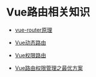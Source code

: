 <!--
 * @Description: 各种Vue路由相关知识汇总
 * @Date: 2019-08-10 01:46:28
 * @LastEditors: phoebus
 * @LastEditTime: 2019-08-12 11:33:15
 -->
# Vue路由相关知识

* [vue-router原理](知识笔记/大前端/框架/Vue/路由/vue-router原理.md)

* [Vue动态路由](知识笔记/大前端/框架/Vue/路由/Vue动态路由.md)

* [Vue权限路由](知识笔记/大前端/框架/Vue/路由/Vue权限路由.md)

* [Vue路由权限管理之最优方案](知识笔记/大前端/框架/Vue/路由/Vue路由权限管理之最优方案.md)

